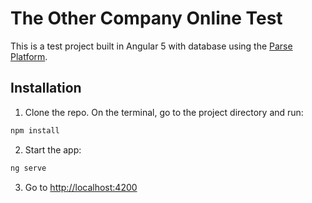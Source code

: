 # The Other Company Online Test

This is a test project built in Angular 5 with database using the [Parse Platform](https://parseplatform.org/).

## Installation

1. Clone the repo. On the terminal, go to the project directory and run:

```bash
npm install
```
2. Start the app:

```bash
ng serve
```

3. Go to [http://localhost:4200](http://localhost:4200)
